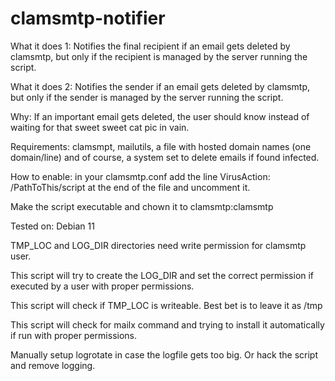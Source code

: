 # clamsmtp-notifier


What it does 1: Notifies the final recipient if an email gets deleted by clamsmtp, but only if the recipient is managed by the server running the script.

What it does 2: Notifies the sender if an email gets deleted by clamsmtp, but only if the sender is managed by the server running the script.

Why: If an important email gets deleted, the user should know instead of waiting for that sweet sweet cat pic in vain.

Requirements: clamsmpt, mailutils, a file with hosted domain names (one domain/line) and of course, a system set to delete emails if found infected.

How to enable: in your clamsmtp.conf add the line VirusAction: /PathToThis/script at the end of the file and uncomment it. 

Make the script executable and chown it to clamsmtp:clamsmtp

Tested on: Debian 11

TMP_LOC and LOG_DIR directories need write permission for clamsmtp user.

This script will try to create the LOG_DIR and set the correct permission if executed by a user with proper permissions.

This script will check if TMP_LOC is writeable. Best bet is to leave it as /tmp

This script will check for mailx command and trying to install it automatically if run with proper permissions.

Manually setup logrotate in case the logfile gets too big. Or hack the script and remove logging.

